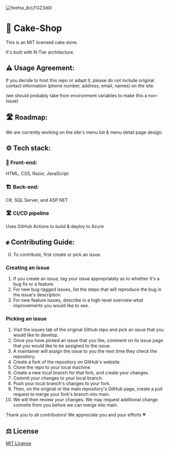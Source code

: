 ![firefox_8cLFGZ3d0l](https://github.com/user-attachments/assets/7a903887-1991-4da9-947b-825f5a71360c)

# 🎂 Cake-Shop

This is an MIT licensed cake store.

It's built with N-Tier architecture.

## ⚠️ Usage Agreement:

If you decide to host this repo or adapt it,
please do not include original contact information (phone number, address, email, names) on the site.

(we should probably take from environment variables to make this a non-issue)

## 🛣️ Roadmap:

We are currently working on the site's menu list & menu detail page design.

## ⚙️ Tech stack:

### 🏡 Front-end:

HTML, CSS, Razor, JavaScript

### 🏗️ Back-end:

C#, SQL Server, and ASP.NET

### 🛣️ CI/CD pipeline

Uses GitHub Actions to build & deploy to Azure

## ✊ Contributing Guide:

0. To contribute, first create or pick an issue.

### Creating an issue 
1. If you create an issue, tag your issue appropriately as to whether it's a bug fix or a feature.
2. For new bug-tagged issues, list the steps that will reproduce the bug in the issue's description.
3. For new feature issues, describe in a high-level overview what improvements you would like to see.


### Picking an issue
1. Visit the issues tab of the original Github repo and pick an issue that you would like to develop.
3. Once you have picked an issue that you like, comment on its issue page that you would like to be assigned to the issue.
4. A maintainer will assign the issue to you the next time they check the repository.
5. Create a fork of the repository on GitHub's website.
6. Clone the repo to your local machine.
7. Create a new local branch for that fork, and create your changes. 
8. Commit your changes to your local branch.
9. Push your local branch's changes to your fork.
10. Then, on the original or the main repository's GitHub page, create a pull request to merge your fork's branch into main.
11. We will then review your changes. We may request additional change commits from you before we can merge into main.

Thank you to all contributors! We appreciate you and your efforts 💗

## ⚖️ License

[MIT License](https://github.com/applesea2/Cake-Shop/blob/main/LICENSE)
